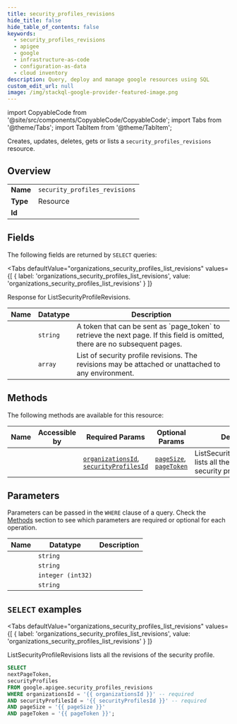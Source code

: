 ```yaml
--- 
title: security_profiles_revisions
hide_title: false
hide_table_of_contents: false
keywords:
  - security_profiles_revisions
  - apigee
  - google
  - infrastructure-as-code
  - configuration-as-data
  - cloud inventory
description: Query, deploy and manage google resources using SQL
custom_edit_url: null
image: /img/stackql-google-provider-featured-image.png
---
```


import CopyableCode from '@site/src/components/CopyableCode/CopyableCode';
import Tabs from '@theme/Tabs';
import TabItem from '@theme/TabItem';

Creates, updates, deletes, gets or lists a <code>security_profiles_revisions</code> resource.

## Overview
<table><tbody>
<tr><td><b>Name</b></td><td><code>security_profiles_revisions</code></td></tr>
<tr><td><b>Type</b></td><td>Resource</td></tr>
<tr><td><b>Id</b></td><td><CopyableCode code="google.apigee.security_profiles_revisions" /></td></tr>
</tbody></table>

## Fields

The following fields are returned by `SELECT` queries:

<Tabs
    defaultValue="organizations_security_profiles_list_revisions"
    values={[
        { label: 'organizations_security_profiles_list_revisions', value: 'organizations_security_profiles_list_revisions' }
    ]}
>
<TabItem value="organizations_security_profiles_list_revisions">

Response for ListSecurityProfileRevisions.

<table>
<thead>
    <tr>
    <th>Name</th>
    <th>Datatype</th>
    <th>Description</th>
    </tr>
</thead>
<tbody>
<tr>
    <td><CopyableCode code="nextPageToken" /></td>
    <td><code>string</code></td>
    <td>A token that can be sent as `page_token` to retrieve the next page. If this field is omitted, there are no subsequent pages.</td>
</tr>
<tr>
    <td><CopyableCode code="securityProfiles" /></td>
    <td><code>array</code></td>
    <td>List of security profile revisions. The revisions may be attached or unattached to any environment.</td>
</tr>
</tbody>
</table>
</TabItem>
</Tabs>

## Methods

The following methods are available for this resource:

<table>
<thead>
    <tr>
    <th>Name</th>
    <th>Accessible by</th>
    <th>Required Params</th>
    <th>Optional Params</th>
    <th>Description</th>
    </tr>
</thead>
<tbody>
<tr>
    <td><a href="#organizations_security_profiles_list_revisions"><CopyableCode code="organizations_security_profiles_list_revisions" /></a></td>
    <td><CopyableCode code="select" /></td>
    <td><a href="#parameter-organizationsId"><code>organizationsId</code></a>, <a href="#parameter-securityProfilesId"><code>securityProfilesId</code></a></td>
    <td><a href="#parameter-pageSize"><code>pageSize</code></a>, <a href="#parameter-pageToken"><code>pageToken</code></a></td>
    <td>ListSecurityProfileRevisions lists all the revisions of the security profile.</td>
</tr>
</tbody>
</table>

## Parameters

Parameters can be passed in the `WHERE` clause of a query. Check the [Methods](#methods) section to see which parameters are required or optional for each operation.

<table>
<thead>
    <tr>
    <th>Name</th>
    <th>Datatype</th>
    <th>Description</th>
    </tr>
</thead>
<tbody>
<tr id="parameter-organizationsId">
    <td><CopyableCode code="organizationsId" /></td>
    <td><code>string</code></td>
    <td></td>
</tr>
<tr id="parameter-securityProfilesId">
    <td><CopyableCode code="securityProfilesId" /></td>
    <td><code>string</code></td>
    <td></td>
</tr>
<tr id="parameter-pageSize">
    <td><CopyableCode code="pageSize" /></td>
    <td><code>integer (int32)</code></td>
    <td></td>
</tr>
<tr id="parameter-pageToken">
    <td><CopyableCode code="pageToken" /></td>
    <td><code>string</code></td>
    <td></td>
</tr>
</tbody>
</table>

## `SELECT` examples

<Tabs
    defaultValue="organizations_security_profiles_list_revisions"
    values={[
        { label: 'organizations_security_profiles_list_revisions', value: 'organizations_security_profiles_list_revisions' }
    ]}
>
<TabItem value="organizations_security_profiles_list_revisions">

ListSecurityProfileRevisions lists all the revisions of the security profile.

```sql
SELECT
nextPageToken,
securityProfiles
FROM google.apigee.security_profiles_revisions
WHERE organizationsId = '{{ organizationsId }}' -- required
AND securityProfilesId = '{{ securityProfilesId }}' -- required
AND pageSize = '{{ pageSize }}'
AND pageToken = '{{ pageToken }}';
```
</TabItem>
</Tabs>
